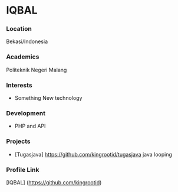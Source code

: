 # IQBAL

### Location

Bekasi/Indonesia

### Academics

Politeknik Negeri Malang

### Interests

- Something New technology

### Development

- PHP and API 

### Projects

- [Tugasjava] https://github.com/kingrootid/tugasjava java looping

### Profile Link

[IQBAL] (https://github.com/kingrootid)